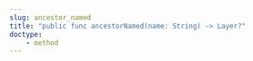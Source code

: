```yaml
---
slug: ancestor_named
title: "public func ancestorNamed(name: String) -> Layer?"
doctype:
    - method
---
```

